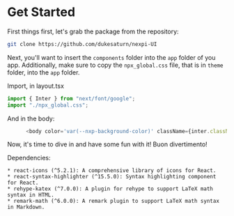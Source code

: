 # Get Started

First things first, let's grab the package from the repository:

```bash
git clone https://github.com/dukesaturn/nexpi-UI
```

Next, you'll want to insert the `components` folder into the `app` folder of you app. Additionally, make sure to copy the `npx_global.css` file, that is in `theme` folder, into the `app` folder.

Import, in layout.tsx

```javascript
import { Inter } from "next/font/google";
import "./npx_global.css";
```

And in the body:

```javascript 
      <body color='var(--nxp-background-color)' className={inter.className}>
```


Now, it's time to dive in and have some fun with it!
Buon divertimento! 

Dependencies:

    * react-icons (^5.2.1): A comprehensive library of icons for React.
    * react-syntax-highlighter (^15.5.0): Syntax highlighting component for React.
    * rehype-katex (^7.0.0): A plugin for rehype to support LaTeX math syntax in HTML.
    * remark-math (^6.0.0): A remark plugin to support LaTeX math syntax in Markdown.

